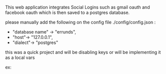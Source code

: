 This web application integrates Social Logins such as gmail oauth and facebook oauth which is then saved to a postgres database.

please manually add the following on the config file ./config/config.json :

- "database name" -> "errunds",
- "host"-> "127.0.0.1",
- "dialect"-> "postgres"

this was a quick project and will be disabling keys or will be implementing it as a local vars

ex:

